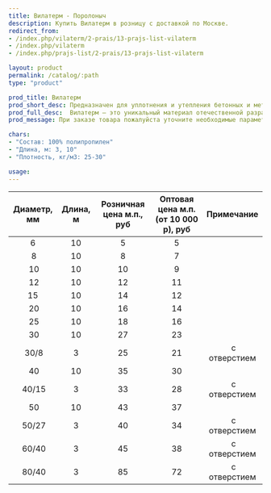 ```yaml
---
title: Вилатерм - Поролоныч
description: Купить Вилатерм в розницу с доставкой по Москве.
redirect_from:
- /index.php/vilaterm/2-prais/13-prajs-list-vilaterm
- /index.php/vilaterm
- /index.php/prajs-list/2-prais/13-prajs-list-vilaterm

layout: product
permalink: /catalog/:path
type: "product"

prod_title: Вилатерм
prod_short_desc: Предназначен для уплотнения и утепления бетонных и металлических конструкций. 
prod_full_desc:  Вилатерм – это уникальный материал отечественной разработки, предназначенный для уплотнения и утепления бетонных и металлических конструкций. Это экологичный легкий материал белого цвета производится путем вспенивания полиэтилена высокого давления.
prod_message: При заказе товара пожалуйста уточните необходимые параметры (диаметр и количество).

chars:
- "Состав: 100% полипропилен"
- "Длина, м: 3, 10"
- "Плотность, кг/м3: 25-30"

usage:
---
```

| Диаметр, мм | Длина, м | Розничная цена м.п., руб | Оптовая цена м.п. (от 10 000 р), руб |Примечание|
|:--:|:--:|:--:|:--:|:--:|
 6|10|5|5|
 8|10|8|7|
 10|10|10|9|
 12|10|12|11|
 15|10|14|12|
 20|10|16|14|
 25|10|18|16|
 30|10|27|23|
 30/8|3|25|21| с отверстием
 40|10|35|30|
 40/15|3|33|28| с отверстием
 50|10|43|37|
 50/27|3|40|34| с отверстием
 60/40|3|45|38| с отверстием
 80/40|3|85|72| с отверстием
